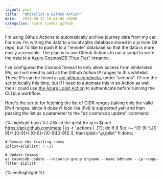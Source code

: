 ```yaml
---
layout: post
title:  "Whitelist a Github Action"
date:   2021-08-17 19:41:00 +0200
categories: azure cosmos github
---
```


I'm using Github Actions to automatically archive journey data from my car. For now I'm writing the data to a local sqlite database stored in a private Git repo, but I'd like to push it to a "remote" database so that the data is more easily accessible. The plan is to use Github Actions to run a script to write the data to a [Azure CosmosDB "Free Tier"][cosmos-free-tier] instance.

I've configured the Cosmos firewall to only allow access from whitelisted IPs, so I will need to add all the Github Action IP ranges to this whitelist. These IPs can be found at [api.github.com/meta][api-github-meta], under "actions". I'll run the script locally this time, but if I need to automate this in an Action as well then I could use [the Azure Login Action][azure-login-action] to authenticate before running the CLI in a workflow.

Here's the script for fetching the list of CIDR ranges (taking only the valid IPv4 ranges, since it doesn't look like IPv6 is supported yet) and then passing the list as a parameter to the "az cosmosdb update" command:

{% highlight bash %}
    # Build the iplist
    for ip in $(curl https://api.github.com/meta | jq -r '.actions | .[]'); do
    if [[ $ip =~ ^[0-9]+\.[0-9]+\.[0-9]+\.[0-9]+/[0-9][0-9]$ ]]; then
        iplist="$ip,$iplist"
    fi
    done;

    # Remove the trailing comma
    iplist=${iplist: : -1}

    # Update Cosmos
    az cosmosdb update --resource-group $rgname --name $dbname --ip-range-filter $iplist
{% endhighlight %}

[cosmos-free-tier]: https://docs.microsoft.com/en-us/azure/cosmos-db/free-tier
[api-github-meta]: https://api.github.com/meta
[azure-login-action]: https://github.com/Azure/login
